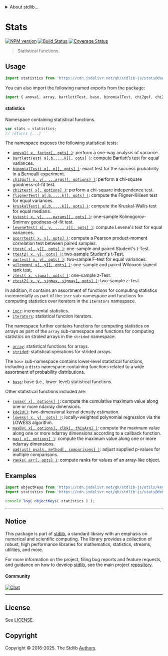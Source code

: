 <!--

@license Apache-2.0

Copyright (c) 2018 The Stdlib Authors.

Licensed under the Apache License, Version 2.0 (the "License");
you may not use this file except in compliance with the License.
You may obtain a copy of the License at

   http://www.apache.org/licenses/LICENSE-2.0

Unless required by applicable law or agreed to in writing, software
distributed under the License is distributed on an "AS IS" BASIS,
WITHOUT WARRANTIES OR CONDITIONS OF ANY KIND, either express or implied.
See the License for the specific language governing permissions and
limitations under the License.

-->


<details>
  <summary>
    About stdlib...
  </summary>
  <p>We believe in a future in which the web is a preferred environment for numerical computation. To help realize this future, we've built stdlib. stdlib is a standard library, with an emphasis on numerical and scientific computation, written in JavaScript (and C) for execution in browsers and in Node.js.</p>
  <p>The library is fully decomposable, being architected in such a way that you can swap out and mix and match APIs and functionality to cater to your exact preferences and use cases.</p>
  <p>When you use stdlib, you can be absolutely certain that you are using the most thorough, rigorous, well-written, studied, documented, tested, measured, and high-quality code out there.</p>
  <p>To join us in bringing numerical computing to the web, get started by checking us out on <a href="https://github.com/stdlib-js/stdlib">GitHub</a>, and please consider <a href="https://opencollective.com/stdlib">financially supporting stdlib</a>. We greatly appreciate your continued support!</p>
</details>

# Stats

[![NPM version][npm-image]][npm-url] [![Build Status][test-image]][test-url] [![Coverage Status][coverage-image]][coverage-url] <!-- [![dependencies][dependencies-image]][dependencies-url] -->

> Statistical functions.



<section class="usage">

## Usage

```javascript
import statistics from 'https://cdn.jsdelivr.net/gh/stdlib-js/stats@deno/mod.js';
```

You can also import the following named exports from the package:

```javascript
import { anova1, array, bartlettTest, base, binomialTest, chi2gof, chi2test, cumax, flignerTest, incr, iterators, kde2d, kruskalTest, kstest, leveneTest, lowess, max, maxBy, padjust, pcorrtest, ranks, strided, ttest, ttest2, vartest, wilcoxon, ztest, ztest2 } from 'https://cdn.jsdelivr.net/gh/stdlib-js/stats@deno/mod.js';
```

#### statistics

Namespace containing statistical functions.

```javascript
var stats = statistics;
// returns {...}
```

The namespace exposes the following statistical tests:

<!-- <toc pattern="+(*test*|chi2gof|anova1|wilcoxon)"> -->

<div class="namespace-toc">

-   <span class="signature">[`anova1( x, factor[, opts] )`][@stdlib/stats/anova1]</span><span class="delimiter">: </span><span class="description">perform a one-way analysis of variance.</span>
-   <span class="signature">[`bartlettTest( a[,b,...,k][, opts] )`][@stdlib/stats/bartlett-test]</span><span class="delimiter">: </span><span class="description">compute Bartlett’s test for equal variances.</span>
-   <span class="signature">[`binomialTest( x[, n][, opts] )`][@stdlib/stats/binomial-test]</span><span class="delimiter">: </span><span class="description">exact test for the success probability in a Bernoulli experiment.</span>
-   <span class="signature">[`chi2gof( x, y[, ...args][, options] )`][@stdlib/stats/chi2gof]</span><span class="delimiter">: </span><span class="description">perform a chi-square goodness-of-fit test.</span>
-   <span class="signature">[`chi2test( x[, options] )`][@stdlib/stats/chi2test]</span><span class="delimiter">: </span><span class="description">perform a chi-square independence test.</span>
-   <span class="signature">[`flignerTest( a[,b,...,k][, opts] )`][@stdlib/stats/fligner-test]</span><span class="delimiter">: </span><span class="description">compute the Fligner-Killeen test for equal variances.</span>
-   <span class="signature">[`kruskalTest( a[,b,...,k][, opts] )`][@stdlib/stats/kruskal-test]</span><span class="delimiter">: </span><span class="description">compute the Kruskal-Wallis test for equal medians.</span>
-   <span class="signature">[`kstest( x, y[, ...params][, opts] )`][@stdlib/stats/kstest]</span><span class="delimiter">: </span><span class="description">one-sample Kolmogorov-Smirnov goodness-of-fit test.</span>
-   <span class="signature">[`leveneTest( x[, y, ..., z][, opts] )`][@stdlib/stats/levene-test]</span><span class="delimiter">: </span><span class="description">compute Levene's test for equal variances.</span>
-   <span class="signature">[`pcorrtest( x, y[, opts] )`][@stdlib/stats/pcorrtest]</span><span class="delimiter">: </span><span class="description">compute a Pearson product-moment correlation test between paired samples.</span>
-   <span class="signature">[`ttest( x[, y][, opts] )`][@stdlib/stats/ttest]</span><span class="delimiter">: </span><span class="description">one-sample and paired Student's t-Test.</span>
-   <span class="signature">[`ttest2( x, y[, opts] )`][@stdlib/stats/ttest2]</span><span class="delimiter">: </span><span class="description">two-sample Student's t-Test.</span>
-   <span class="signature">[`vartest( x, y[, opts] )`][@stdlib/stats/vartest]</span><span class="delimiter">: </span><span class="description">two-sample F-test for equal variances.</span>
-   <span class="signature">[`wilcoxon( x[, y][, opts] )`][@stdlib/stats/wilcoxon]</span><span class="delimiter">: </span><span class="description">one-sample and paired Wilcoxon signed rank test.</span>
-   <span class="signature">[`ztest( x, sigma[, opts] )`][@stdlib/stats/ztest]</span><span class="delimiter">: </span><span class="description">one-sample z-Test.</span>
-   <span class="signature">[`ztest2( x, y, sigmax, sigmay[, opts] )`][@stdlib/stats/ztest2]</span><span class="delimiter">: </span><span class="description">two-sample z-Test.</span>

</div>

<!-- </toc> -->

In addition, it contains an assortment of functions for computing statistics incrementally as part of the `incr` sub-namespace and functions for computing statistics over iterators in the `iterators` namespace.

<!-- <toc pattern="+(incr|iter)"> -->

<div class="namespace-toc">

-   <span class="signature">[`incr`][@stdlib/stats/incr]</span><span class="delimiter">: </span><span class="description">incremental statistics.</span>
-   <span class="signature">[`iterators`][@stdlib/stats/iter]</span><span class="delimiter">: </span><span class="description">statistical function iterators.</span>

</div>

<!-- </toc> -->

The namespace further contains functions for computing statistics on arrays as part of the `array` sub-namespace and functions for computing statistics on strided arrays in the `strided` namespace.

<!-- <toc pattern="+(array|strided)"> -->

<div class="namespace-toc">

-   <span class="signature">[`array`][@stdlib/stats/array]</span><span class="delimiter">: </span><span class="description">statistical functions for arrays.</span>
-   <span class="signature">[`strided`][@stdlib/stats/strided]</span><span class="delimiter">: </span><span class="description">statistical operations for strided arrays.</span>

</div>

<!-- </toc> -->

The `base` sub-namespace contains lower-level statistical functions, including a `dists` namespace containing functions related to a wide assortment of probability distributions.

<!-- <toc pattern="+(base)"> -->

<div class="namespace-toc">

-   <span class="signature">[`base`][@stdlib/stats/base]</span><span class="delimiter">: </span><span class="description">base (i.e., lower-level) statistical functions.</span>

</div>

<!-- </toc> -->

Other statistical functions included are:

<!-- <toc pattern="*" ignore="+(*test*|chi2gof|anova1)" ignore="incr" ignore="iterators" ignore="base" ignore="array" ignore="strided" > -->

<div class="namespace-toc">

-   <span class="signature">[`cumax( x[, options] )`][@stdlib/stats/cumax]</span><span class="delimiter">: </span><span class="description">compute the cumulative maximum value along one or more ndarray dimensions.</span>
-   <span class="signature">[`kde2d()`][@stdlib/stats/kde2d]</span><span class="delimiter">: </span><span class="description">two-dimensional kernel density estimation.</span>
-   <span class="signature">[`lowess( x, y[, opts] )`][@stdlib/stats/lowess]</span><span class="delimiter">: </span><span class="description">locally-weighted polynomial regression via the LOWESS algorithm.</span>
-   <span class="signature">[`maxBy( x[, options], clbk[, thisArg] )`][@stdlib/stats/max-by]</span><span class="delimiter">: </span><span class="description">compute the maximum value along one or more ndarray dimensions according to a callback function.</span>
-   <span class="signature">[`max( x[, options] )`][@stdlib/stats/max]</span><span class="delimiter">: </span><span class="description">compute the maximum value along one or more ndarray dimensions.</span>
-   <span class="signature">[`padjust( pvals, method[, comparisons] )`][@stdlib/stats/padjust]</span><span class="delimiter">: </span><span class="description">adjust supplied p-values for multiple comparisons.</span>
-   <span class="signature">[`ranks( arr[, opts] )`][@stdlib/stats/ranks]</span><span class="delimiter">: </span><span class="description">compute ranks for values of an array-like object.</span>

</div>

<!-- </toc> -->

</section>

<!-- /.usage -->

<section class="examples">

## Examples

<!-- TODO: better examples -->

<!-- eslint no-undef: "error" -->

```javascript
import objectKeys from 'https://cdn.jsdelivr.net/gh/stdlib-js/utils/keys@deno/mod.js';
import statistics from 'https://cdn.jsdelivr.net/gh/stdlib-js/stats@deno/mod.js';

console.log( objectKeys( statistics ) );
```

</section>

<!-- /.examples -->

<!-- Section for related `stdlib` packages. Do not manually edit this section, as it is automatically populated. -->

<section class="related">

</section>

<!-- /.related -->

<!-- Section for all links. Make sure to keep an empty line after the `section` element and another before the `/section` close. -->


<section class="main-repo" >

* * *

## Notice

This package is part of [stdlib][stdlib], a standard library with an emphasis on numerical and scientific computing. The library provides a collection of robust, high performance libraries for mathematics, statistics, streams, utilities, and more.

For more information on the project, filing bug reports and feature requests, and guidance on how to develop [stdlib][stdlib], see the main project [repository][stdlib].

#### Community

[![Chat][chat-image]][chat-url]

---

## License

See [LICENSE][stdlib-license].


## Copyright

Copyright &copy; 2016-2025. The Stdlib [Authors][stdlib-authors].

</section>

<!-- /.stdlib -->

<!-- Section for all links. Make sure to keep an empty line after the `section` element and another before the `/section` close. -->

<section class="links">

[npm-image]: http://img.shields.io/npm/v/@stdlib/stats.svg
[npm-url]: https://npmjs.org/package/@stdlib/stats

[test-image]: https://github.com/stdlib-js/stats/actions/workflows/test.yml/badge.svg?branch=main
[test-url]: https://github.com/stdlib-js/stats/actions/workflows/test.yml?query=branch:main

[coverage-image]: https://img.shields.io/codecov/c/github/stdlib-js/stats/main.svg
[coverage-url]: https://codecov.io/github/stdlib-js/stats?branch=main

<!--

[dependencies-image]: https://img.shields.io/david/stdlib-js/stats.svg
[dependencies-url]: https://david-dm.org/stdlib-js/stats/main

-->

[chat-image]: https://img.shields.io/gitter/room/stdlib-js/stdlib.svg
[chat-url]: https://app.gitter.im/#/room/#stdlib-js_stdlib:gitter.im

[stdlib]: https://github.com/stdlib-js/stdlib

[stdlib-authors]: https://github.com/stdlib-js/stdlib/graphs/contributors

[umd]: https://github.com/umdjs/umd
[es-module]: https://developer.mozilla.org/en-US/docs/Web/JavaScript/Guide/Modules

[deno-url]: https://github.com/stdlib-js/stats/tree/deno
[deno-readme]: https://github.com/stdlib-js/stats/blob/deno/README.md
[umd-url]: https://github.com/stdlib-js/stats/tree/umd
[umd-readme]: https://github.com/stdlib-js/stats/blob/umd/README.md
[esm-url]: https://github.com/stdlib-js/stats/tree/esm
[esm-readme]: https://github.com/stdlib-js/stats/blob/esm/README.md
[branches-url]: https://github.com/stdlib-js/stats/blob/main/branches.md

[stdlib-license]: https://raw.githubusercontent.com/stdlib-js/stats/main/LICENSE

<!-- <toc-links> -->

[@stdlib/stats/cumax]: https://github.com/stdlib-js/stats/tree/main/cumax

[@stdlib/stats/kde2d]: https://github.com/stdlib-js/stats/tree/main/kde2d

[@stdlib/stats/lowess]: https://github.com/stdlib-js/stats/tree/main/lowess

[@stdlib/stats/max-by]: https://github.com/stdlib-js/stats/tree/main/max-by

[@stdlib/stats/max]: https://github.com/stdlib-js/stats/tree/main/max

[@stdlib/stats/padjust]: https://github.com/stdlib-js/stats/tree/main/padjust

[@stdlib/stats/ranks]: https://github.com/stdlib-js/stats/tree/main/ranks

[@stdlib/stats/base]: https://github.com/stdlib-js/stats/tree/main/base

[@stdlib/stats/array]: https://github.com/stdlib-js/stats/tree/main/array

[@stdlib/stats/strided]: https://github.com/stdlib-js/stats/tree/main/strided

[@stdlib/stats/incr]: https://github.com/stdlib-js/stats/tree/main/incr

[@stdlib/stats/iter]: https://github.com/stdlib-js/stats/tree/main/iter

[@stdlib/stats/anova1]: https://github.com/stdlib-js/stats/tree/main/anova1

[@stdlib/stats/bartlett-test]: https://github.com/stdlib-js/stats/tree/main/bartlett-test

[@stdlib/stats/binomial-test]: https://github.com/stdlib-js/stats/tree/main/binomial-test

[@stdlib/stats/chi2gof]: https://github.com/stdlib-js/stats/tree/main/chi2gof

[@stdlib/stats/chi2test]: https://github.com/stdlib-js/stats/tree/main/chi2test

[@stdlib/stats/fligner-test]: https://github.com/stdlib-js/stats/tree/main/fligner-test

[@stdlib/stats/kruskal-test]: https://github.com/stdlib-js/stats/tree/main/kruskal-test

[@stdlib/stats/kstest]: https://github.com/stdlib-js/stats/tree/main/kstest

[@stdlib/stats/levene-test]: https://github.com/stdlib-js/stats/tree/main/levene-test

[@stdlib/stats/pcorrtest]: https://github.com/stdlib-js/stats/tree/main/pcorrtest

[@stdlib/stats/ttest]: https://github.com/stdlib-js/stats/tree/main/ttest

[@stdlib/stats/ttest2]: https://github.com/stdlib-js/stats/tree/main/ttest2

[@stdlib/stats/vartest]: https://github.com/stdlib-js/stats/tree/main/vartest

[@stdlib/stats/wilcoxon]: https://github.com/stdlib-js/stats/tree/main/wilcoxon

[@stdlib/stats/ztest]: https://github.com/stdlib-js/stats/tree/main/ztest

[@stdlib/stats/ztest2]: https://github.com/stdlib-js/stats/tree/main/ztest2

<!-- </toc-links> -->

</section>

<!-- /.links -->
